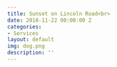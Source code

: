 ```yaml
---
title: Sunset on Lincoln Road<br>
date: 2018-11-22 00:00:00 Z
categories:
- Services
layout: default
img: dog.png
description: ''
---
```


